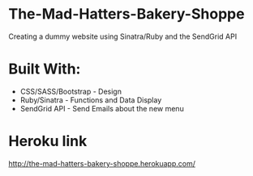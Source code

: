 # The-Mad-Hatters-Bakery-Shoppe
Creating a dummy website using Sinatra/Ruby and the SendGrid API

# Built With:
- CSS/SASS/Bootstrap - Design
- Ruby/Sinatra - Functions and Data Display
- SendGrid API - Send Emails about the new menu

# Heroku link
http://the-mad-hatters-bakery-shoppe.herokuapp.com/
